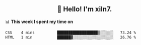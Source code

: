 <h2 align="center">👋 Hello! I'm xiln7.</h2>

📊 **This week I spent my time on**
<!--START_SECTION:waka-->

```txt
CSS    4 mins          ██████████████████▒░░░░░░   73.24 %
HTML   1 min           ██████▓░░░░░░░░░░░░░░░░░░   26.76 %
```

<!--END_SECTION:waka-->



